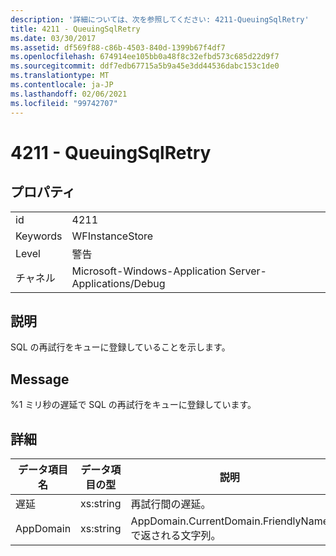 ```yaml
---
description: '詳細については、次を参照してください: 4211-QueuingSqlRetry'
title: 4211 - QueuingSqlRetry
ms.date: 03/30/2017
ms.assetid: df569f88-c86b-4503-840d-1399b67f4df7
ms.openlocfilehash: 674914ee105bb0a48f8c32efbd573c685d22d9f7
ms.sourcegitcommit: ddf7edb67715a5b9a45e3dd44536dabc153c1de0
ms.translationtype: MT
ms.contentlocale: ja-JP
ms.lasthandoff: 02/06/2021
ms.locfileid: "99742707"
---
```

# <a name="4211---queuingsqlretry"></a>4211 - QueuingSqlRetry

## <a name="properties"></a>プロパティ  
  
|||  
|-|-|  
|id|4211|  
|Keywords|WFInstanceStore|  
|Level|警告|  
|チャネル|Microsoft-Windows-Application Server-Applications/Debug|  
  
## <a name="description"></a>説明  

 SQL の再試行をキューに登録していることを示します。  
  
## <a name="message"></a>Message  

 %1 ミリ秒の遅延で SQL の再試行をキューに登録しています。  
  
## <a name="details"></a>詳細  
  
|データ項目名|データ項目の型|説明|  
|--------------------|--------------------|-----------------|  
|遅延|xs:string|再試行間の遅延。|  
|AppDomain|xs:string|AppDomain.CurrentDomain.FriendlyName で返される文字列。|
